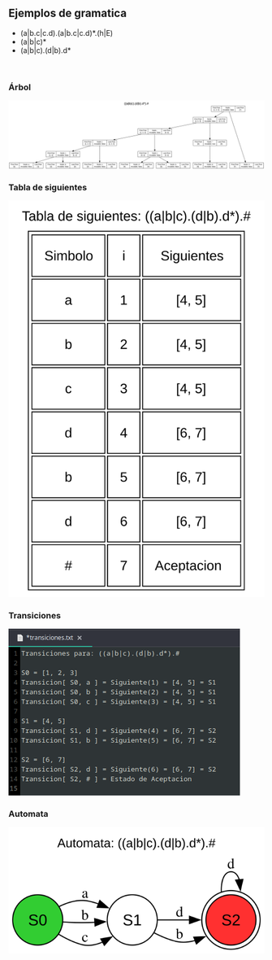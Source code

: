 

## Ejemplos de gramatica

- (a|b.c|c.d).(a|b.c|c.d)*.(h|E)
- (a|b|c)*
- (a|b|c).(d|b).d*


<br>

### Árbol
![arbolEjemplo.svg](/Documentacion/arbolEjemplo.svg)


### Tabla de siguientes
![siguientesEjemplo.svg](/Documentacion/siguientesEjemplo.svg)

### Transiciones
![transicionesEjemplo.png](/Documentacion/transicionesEjemplo.png)

### Automata
![automataEjemplo.svg](/Documentacion/automataEjemplo.svg)

